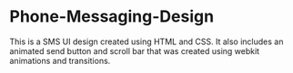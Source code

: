 # Phone-Messaging-Design
This is a SMS UI design created using HTML and CSS. It also includes an animated send button and scroll bar that was created using webkit animations and transitions.
